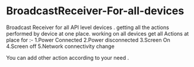 # BroadcastReceiver-For-all-devices
Broadcast Receiver for all API level devices . getting all the actions performed by device at one place.
working on all devices get all Actions at place for :-
1.Power Connected
2.Power disconnected
3.Screen On
4.Screen off
5.Network connectivity change 

You can add other action according to your need .
